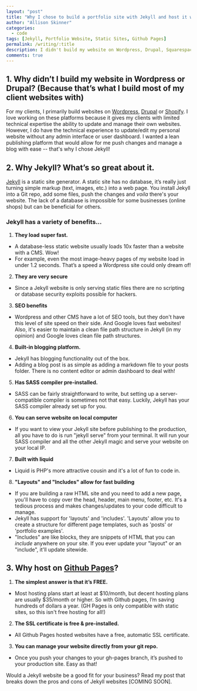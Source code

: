 ```yaml
---
layout: "post"
title: "Why I chose to build a portfolio site with Jekyll and host it with Github pages"
author: "Allison Skinner"
categories:
  - code
tags: [Jekyll, Portfolio Website, Static Sites, Github Pages]
permalink: /writing/:title
description: I didn't build my website on Wordpress, Drupal, Squarespace, or Wix. I chose to not use a CMS platform to build my website, instead I chose Jekyll, a static site generator. I also chose to host my site on Github Pages. Read along to learn why!
comments: true
---
```

## 1. Why didn’t I build my website in Wordpress or Drupal? (Because that’s what I build most of my client websites with)
For my clients, I primarily build websites on [Wordpress](https://wordpress.org/), [Drupal](https://drupal.org) or [Shopify](https://shopify.com). I love working on these platforms because it gives my clients with limited technical expertise the ability to update and manage their own websites.
However, I do have the technical experience to update/edit my personal website without any admin interface or user dashboard. I wanted a lean publishing platform that would allow for me push changes and manage a blog with ease -- that's why I chose Jekyll!

## 2. Why Jekyll? What’s so great about it.
[Jekyll](https://jekyllrb.com/) is a static site generator. A static site has no database, it’s really just turning simple markup (text, images, etc.) into a web page. You install Jekyll into a Git repo, add some files, push the changes and *voila* there's your website. The lack of a database is impossible for some businesses (online shops) but can be beneficial for others.

### Jekyll has a variety of benefits...

  1. **They load super fast.**
  - A database-less static website usually loads 10x faster than a website with a CMS. Wow!
  - For example, even the most image-heavy pages of my website load in under 1.2 seconds. That’s a speed a Wordpress site could only dream of!
  2. **They are very secure**
  - Since a Jekyll website is only serving static files there are no scripting or database security exploits possible for hackers.
  3. **SEO benefits**
  - Wordpress and other CMS have a lot of SEO tools, but they don't have this level of site speed on their side. And Google loves fast websites! Also, it's easier to maintain a clean file path structure in Jekyll (in my opinion) and Google loves clean file path structures.
  4. **Built-in blogging platform.**
  - Jekyll has blogging functionality out of the box.
  - Adding a blog post is as simple as adding a markdown file to your posts folder. There is no content editor or admin dashboard to deal with!
  5. **Has SASS compiler pre-installed.**
  - SASS can be fairly straightforward to write, but setting up a server-compatible compiler is sometimes not that easy. Luckily, Jekyll has your SASS compiler already set up for you.
  6. **You can serve website on local computer**
  - If you want to view your Jekyll site before publishing to the production, all you have to do is run "jekyll serve" from your terminal. It will run your SASS compiler and all the other Jekyll magic and serve your website on your local IP.
  7. **Built with liquid**
  - Liquid is PHP's more attractive cousin and it's a lot of fun to code in.
  8. **"Layouts" and "Includes" allow for fast building**
  - If you are building a raw HTML site and you need to add a new page, you'll have to copy over the head, header, main menu, footer, etc. It's a tedious process and makes changes/updates to your code difficult to manage.
  - Jekyll has support for 'layouts' and 'includes'. 'Layouts' allow you to create a structure for different page templates, such as 'posts' or 'portfolio examples'.
  - "Includes" are like blocks, they are snippets of HTML that you can *include* anywhere on your site. If you ever update your "layout" or an "include", it'll update sitewide.

## 3. Why host on [Github Pages](https://pages.github.com/)?
  1. **The simplest answer is that it’s FREE.**
  - Most hosting plans start at least at $10/month, but decent hosting plans are usually $35/month or higher. So with Github pages, I’m saving hundreds of dollars a year. (GH Pages is only compatible with static sites, so this isn't free hosting for all!)
  2. **The SSL certificate is free & pre-installed.**
  - All Github Pages hosted websites have a free, automatic SSL certificate.
  3. **You can manage your website directly from your git repo.**
  - Once you push your changes to your gh-pages branch, it’s pushed to your production site. Easy as that!


  Would a Jekyll website be a good fit for your business? Read my post that breaks down the pros and cons of Jekyll websites [COMING SOON].
